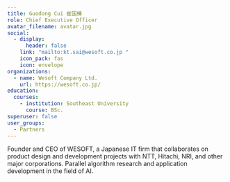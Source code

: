 ```yaml
---
title: Guodong Cui 崔国棟
role: Chief Executive Officer
avatar_filename: avatar.jpg
social:
  - display:
      header: false
    link: "mailto:kt.sai@wesoft.co.jp "
    icon_pack: fas
    icon: envelope
organizations:
  - name: Wesoft Company Ltd.
    url: https://wesoft.co.jp/
education:
  courses:
    - institution: Southeast University
      course: BSc.
superuser: false
user_groups:
  - Partners
---
```

Founder and CEO of WESOFT, a Japanese IT firm that collaborates on product design and development projects with NTT, Hitachi, NRI, and other major corporations. Parallel algorithm research and application development in the field of AI.